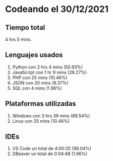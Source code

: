 # Codeando el 30/12/2021

## Tiempo total
4 hrs 5 mins.

## Lenguajes usados
1. Python con 2 hrs 4 mins (50.93%)
1. JavaScript con 1 hr 9 mins (28.27%)
1. PHP con 25 mins (10.46%)
1. JSON con 20 mins (8.37%)
1. SQL con 4 mins (1.96%)

## Plataformas utilizadas
1. Windows con 3 hrs 39 mins (89.54%)
1. Linux con 25 mins (10.46%)

## IDEs
1. VS Code un total de 4:00:20 (98.04%)
1. DBeaver un total de 0:04:48 (1.96%)
